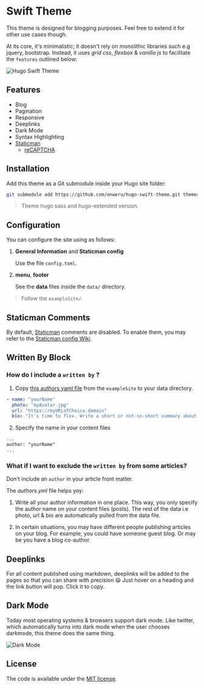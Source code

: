# Swift Theme

This theme is designed for blogging purposes. Feel free to extend it for other
use cases though.

At its core, it's minimalistic; it doesn't rely on monolithic libraries such e.g
jquery, bootstrap. Instead, it uses *grid css*, *flexbox* & *vanilla js* to
facilitate the `features` outlined below:

![Hugo Swift Theme](https://github.com/onweru/hugo-swift-theme/blob/master/images/screenshot.png)

## Features

* Blog
* Pagination
* Responsive
* Deeplinks
* Dark Mode
* Syntax Highlighting
* [Staticman](#staticman-comments)
  * [reCAPTCHA](https://developers.google.com/recaptcha/docs/display)

## Installation

Add this theme as a Git submodule inside your Hugo site folder:

```bash
git submodule add https://github.com/onweru/hugo-swift-theme.git themes/hugo-swift-theme
```

> Theme hugo sass and hugo-extended version.

## Configuration

You can configure the site using as follows:

1. **General Information** and **Staticman config**

    Use the file `config.toml`.

2. **menu**, **footer**

    See the **data** files inside the `data/` directory.

> Follow the `exampleSite/`.

## Staticman Comments

By default, [Staticman](https://staticman.net) comments are disabled.
To enable them, you may refer to the
[Staticman config Wiki](https://github.com/onweru/hugo-swift-theme/wiki/staticman-config).

## Written By Block

### How do I include a `written by` ?

  1. Copy [this authors yaml file](https://github.com/onweru/hugo-swift-theme/blob/master/exampleSite/data/authors.yml) from the `exampleSite` to your data directory.

  ```yaml
  - name: "yourName"
    photo: "myAvatar.jpg"
    url: "https://myURLofChoice.domain"
    bio: "It's time to flex. Write a short or not-so-short summary about yourself."
  ```

  2. Specify the name in your content files

  ```markdown
  ...
  author: "yourName"
  ...
  ```
### What if I want to exclude the `written by` from some articles?

Don't include an `author` in your article front matter.

The *authors.yml* file helps yoy:

  1. Write all your author information in one place. This way, you only specify the author name on your content files (posts). The rest of the data i.e photo, url & bio are automatically pulled from the data file.

  2. In certain situations, you may have different people publishing articles on your blog. For example, you could have someone guest blog. Or may be you have a blog co-author.


## Deeplinks

For all content published using markdown, deeplinks will be added to the pages
so that you can share with precision :smiley: Just   hover on a heading and the
link button will pop. Click it to copy.

## Dark Mode

Today most operating systems & browsers support dark mode. Like twitter, which
automatically turns into dark mode when the user chooses darkmode, this theme
does the same thing.

![Dark Mode](https://github.com/onweru/hugo-swift-theme/blob/master/images/darkmode.jpg)

## License

The code is available under the
[MIT license](https://github.com/onweru/hugo-swift-theme/blob/master/LICENSE.md).
